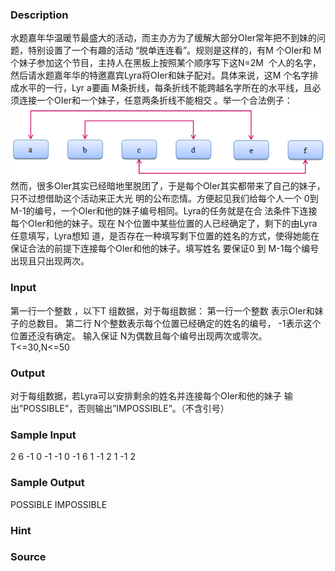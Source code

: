 
### Description
水题嘉年华温暖节最盛大的活动，而主办方为了缓解大部分OIer常年把不到妹的问题，特别设置了一个有趣的活动
“脱单连连看”。规则是这样的，有M 个OIer和 M个妹子参加这个节目，主持人在黑板上按照某个顺序写下这N=2M
 个人的名字，然后请水题嘉年华的特邀嘉宾Lyra将OIer和妹子配对。具体来说，这M 个名字排成水平的一行，Lyr
a要画 M条折线，每条折线不能跨越名字所在的水平线，且必须连接一个OIer和一个妹子，任意两条折线不能相交
。举一个合法例子：
 ![](/JudgeOnline/upload/201609/11.png)
然而，很多OIer其实已经暗地里脱团了，于是每个OIer其实都带来了自己的妹子，只不过想借助这个活动来正大光
明的公布恋情。方便起见我们给每个人一个 0到 M-1的编号，一个OIer和他的妹子编号相同。Lyra的任务就是在合
法条件下连接每个OIer和他的妹子。现在 N个位置中某些位置的人已经确定了，剩下的由Lyra任意填写，Lyra想知
道，是否存在一种填写剩下位置的姓名的方式，使得她能在保证合法的前提下连接每个OIer和他的妹子。填写姓名
要保证0 到 M-1每个编号出现且只出现两次。

### Input
第一行一个整数 ，以下T 组数据，对于每组数据：
第一行一个整数 表示OIer和妹子的总数目。
第二行 N个整数表示每个位置已经确定的姓名的编号， -1表示这个位置还没有确定。
输入保证 N为偶数且每个编号出现两次或零次。
T<=30,N<=50

### Output
对于每组数据，若Lyra可以安排剩余的姓名并连接每个OIer和他的妹子
输出”POSSIBLE”，否则输出”IMPOSSIBLE”。（不含引号）

### Sample Input
2
6
-1 0 -1 -1 0 -1
6
1 -1 2 1 -1 2
### Sample Output
POSSIBLE
IMPOSSIBLE

### Hint

### Source
